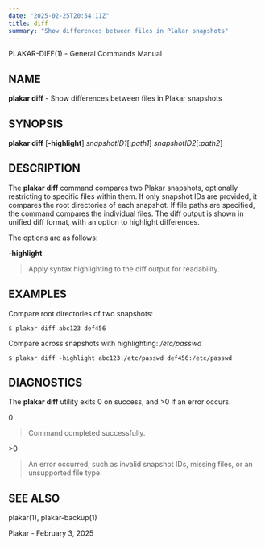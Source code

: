 ```yaml
---
date: "2025-02-25T20:54:11Z"
title: diff
summary: "Show differences between files in Plakar snapshots"
---
```

PLAKAR-DIFF(1) - General Commands Manual

## NAME

**plakar diff** - Show differences between files in Plakar snapshots

## SYNOPSIS

**plakar diff**
\[**-highlight**]
*snapshotID1*\[:*path1*]
*snapshotID2*\[:*path2*]

## DESCRIPTION

The
**plakar diff**
command compares two Plakar snapshots, optionally restricting to
specific files within them.
If only snapshot IDs are provided, it compares the root directories of
each snapshot.
If file paths are specified, the command compares the individual
files.
The diff output is shown in unified diff format, with an option to
highlight differences.

The options are as follows:

**-highlight**

> Apply syntax highlighting to the diff output for readability.

## EXAMPLES

Compare root directories of two snapshots:

	$ plakar diff abc123 def456

Compare
across snapshots with highlighting:
*/etc/passwd*

	$ plakar diff -highlight abc123:/etc/passwd def456:/etc/passwd

## DIAGNOSTICS

The **plakar diff** utility exits&#160;0 on success, and&#160;&gt;0 if an error occurs.

0

> Command completed successfully.

&gt;0

> An error occurred, such as invalid snapshot IDs, missing files, or an
> unsupported file type.

## SEE ALSO

plakar(1),
plakar-backup(1)

Plakar - February 3, 2025
